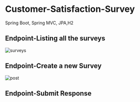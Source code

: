 # Customer-Satisfaction-Survey
Spring Boot, Spring MVC, JPA,H2

## Endpoint-Listing all the surveys

![surveys](https://user-images.githubusercontent.com/53258721/87405494-331ea980-c5c8-11ea-89b1-f1dc6a31a7bb.JPG)

## Endpoint-Create a new Survey

![post](https://user-images.githubusercontent.com/53258721/87405779-90b2f600-c5c8-11ea-90e7-a522eec8d0ea.JPG)


## Endpoint-Submit Response



